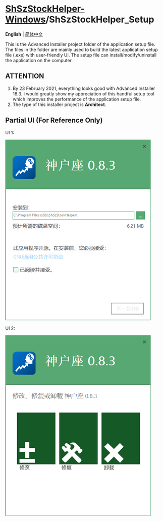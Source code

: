 # [ShSzStockHelper-Windows](../../..)/ShSzStockHelper_Setup

**English** | [简体中文](./README-zhCN.md)

This is the Advanced Installer project folder of the application setup file. The files in the folder are mainly used to build the latest application setup file (.exe) with user-friendly UI. The setup file can install/modify/uninstall the application on the computer.

## ATTENTION

1. By 23 February 2021, everything looks good with Advanced Installer 18.3. I would greatly show my appreciation of this handful setup tool which improves the performance of the application setup file.
2. The type of this installer project is **Architect**.

## Partial UI (For Reference Only)

UI 1:

![UI1.png](./Images_README/UI1.png)

UI 2:

![UI2.png](./Images_README/UI2.png)
